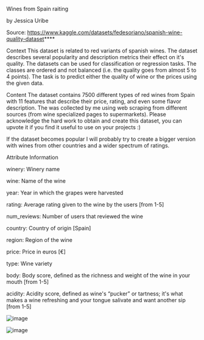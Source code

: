 Wines from Spain raiting

by Jessica Uribe

Source: https://www.kaggle.com/datasets/fedesoriano/spanish-wine-quality-dataset****



Context 
This dataset is related to red variants of spanish wines. The dataset describes several popularity and description metrics their effect on it's quality. The datasets can be used for classification or regression tasks. The classes are ordered and not balanced (i.e. the quality goes from almost 5 to 4 points). The task is to predict either the quality of wine or the prices using the given data.

Content The dataset contains 7500 different types of red wines from Spain with 11 features that describe their price, rating, and even some flavor description. The was collected by me using web scraping from different sources (from wine specialized pages to supermarkets). Please acknowledge the hard work to obtain and create this dataset, you can upvote it if you find it useful to use on your projects :)

If the dataset becomes popular I will probably try to create a bigger version with wines from other countries and a wider spectrum of ratings.

Attribute Information

winery: Winery name

wine: Name of the wine

year: Year in which the grapes were harvested

rating: Average rating given to the wine by the users [from 1-5]

num_reviews: Number of users that reviewed the wine

country: Country of origin [Spain]

region: Region of the wine

price: Price in euros [€]

type: Wine variety

body: Body score, defined as the richness and weight of the wine in your mouth [from 1-5]

acidity: Acidity score, defined as wine's “pucker” or tartness; it's what makes a wine refreshing and your tongue salivate and want another sip [from 1-5]



![image](https://github.com/Juribe7980/project-2/assets/120814725/214463b3-e772-4451-aa2e-78b9b62a16e6)



![image](https://github.com/Juribe7980/project-2/assets/120814725/40cfc6fc-6fdb-4af8-a344-12312aa14815)




